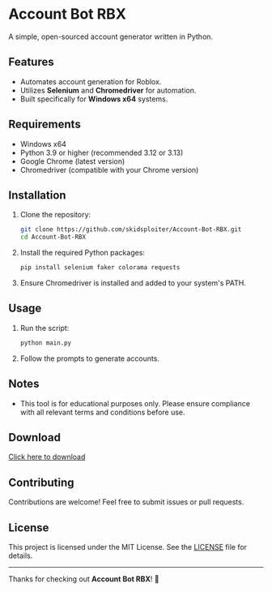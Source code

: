 # Account Bot RBX

A simple, open-sourced account generator written in Python.

## Features
- Automates account generation for Roblox.
- Utilizes **Selenium** and **Chromedriver** for automation.
- Built specifically for **Windows x64** systems.

## Requirements
- Windows x64
- Python 3.9 or higher (recommended 3.12 or 3.13)
- Google Chrome (latest version)
- Chromedriver (compatible with your Chrome version)

## Installation
1. Clone the repository:
   ```bash
   git clone https://github.com/skidsploiter/Account-Bot-RBX.git
   cd Account-Bot-RBX
   ```
2. Install the required Python packages:
   ```bash
   pip install selenium faker colorama requests
   ```
3. Ensure Chromedriver is installed and added to your system's PATH.

## Usage
1. Run the script:
   ```bash
   python main.py
   ```
2. Follow the prompts to generate accounts.

## Notes
- This tool is for educational purposes only. Please ensure compliance with all relevant terms and conditions before use.

## Download
[Click here to download](https://github.com/skidsploiter/Account-Bot-RBX)

## Contributing
Contributions are welcome! Feel free to submit issues or pull requests.

## License
This project is licensed under the MIT License. See the [LICENSE](LICENSE) file for details.

---

Thanks for checking out **Account Bot RBX**! 🚀
